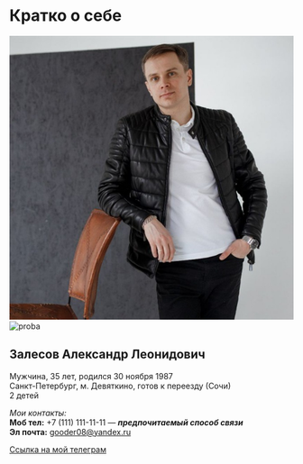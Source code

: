 # Кратко о себе

![my photo](ava.jpg)
![proba](https://klike.net/uploads/posts/2019-05/1556708032_1.jpg)

## Залесов Александр Леонидович

Мужчина, 35 лет, родился 30 ноября 1987  
Санкт-Петербург, м. Девяткино, готов к переезду (Сочи)  
2 детей

_Мои контакты:_  
**Моб тел:** +7 (111) 111-11-11 — ***предпочитаемый способ связи***  
**Эл почта:** gooder08@yandex.ru 


[Ссылка на мой телеграм](https://t.me/gooder08)
